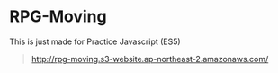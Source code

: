 # RPG-Moving
This is just made for Practice Javascript (ES5)
> <http://rpg-moving.s3-website.ap-northeast-2.amazonaws.com/>
